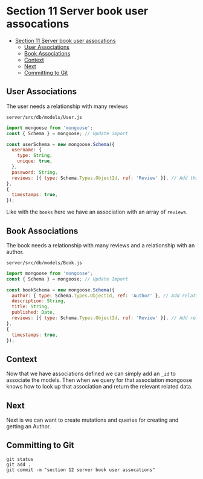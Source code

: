 # Section 11 Server book user assocations
<!-- TOC -->

- [Section 11 Server book user assocations](#section-11-server-book-user-assocations)
  - [User Associations](#user-associations)
  - [Book Associations](#book-associations)
  - [Context](#context)
  - [Next](#next)
  - [Committing to Git](#committing-to-git)

<!-- /TOC -->

## User Associations

The user needs a relationship with many reviews

`server/src/db/models/User.js`
```js
import mongoose from 'mongoose';
const { Schema } = mongoose; // Update import

const userSchema = new mongoose.Schema({
  username: {
    type: String,
    unique: true,
  },
  password: String,
  reviews: [{ type: Schema.Types.ObjectId, ref: 'Review' }], // Add this line
},
{ 
  timestamps: true,
});
```

Like with the `books` here we have an association with an array of `reviews`.

## Book Associations

The book needs a relationship with many reviews and a relationship with an author.

`server/src/db/models/Book.js`
```js
import mongoose from 'mongoose';
const { Schema } = mongoose; // Update Import

const bookSchema = new mongoose.Schema({
  author: { type: Schema.Types.ObjectId, ref: 'Author' }, // Add relationship
  description: String,
  title: String,
  published: Date,
  reviews: [{ type: Schema.Types.ObjectId, ref: 'Review' }], // Add relationship
},
{ 
  timestamps: true,
});

```

## Context

Now that we have associations defined we can simply add an `_id` to associate the models. Then when we query for that association mongoose knows how to look up that association and return the relevant related data.

## Next

Next is we can want to create mutations and queries for creating and getting an Author. 

## Committing to Git

```
git status
git add .
git commit -m "section 12 server book user assocations"
```